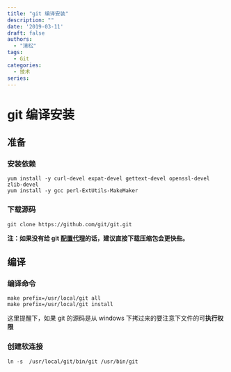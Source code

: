 ```yaml
---
title: "git 编译安装"
description: ""
date: '2019-03-11'
draft: false
authors:
  - "清松"
tags:
  - Git
categories:
  - 技术
series:
---
```


# git 编译安装
## 准备
### 安装依赖
``` shell
yum install -y curl-devel expat-devel gettext-devel openssl-devel zlib-devel
yum install -y gcc perl-ExtUtils-MakeMaker
```
### 下载源码
``` shell
git clone https://github.com/git/git.git
```
**注：如果没有给 git [配置代理](/工具/编程工具/版本控制/git/配置代理)的话，建议直接下载压缩包会更快些。**  

## 编译
### 编译命令
``` shell
make prefix=/usr/local/git all 
make prefix=/usr/local/git install
```
这里提醒下，如果 git 的源码是从 windows 下拷过来的要注意下文件的可**执行权限**  

### 创建软连接
``` shell
ln -s  /usr/local/git/bin/git /usr/bin/git
```